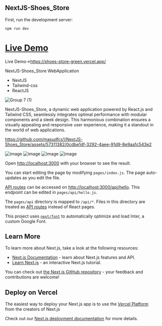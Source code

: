 
## NextJS-Shoes_Store

First, run the development server:

```bash
npm run dev
```
# [Live Demo](https://shoes-store-green.vercel.app/)

Live Demo->https://shoes-store-green.vercel.app/


 NextJS-Shoes_Store WebApplication
- NextJS
- Tailwind-css
- ReactJS

![Group 7 (1)](https://github.com/masudfcs1/NextJS-Shoes_Store/assets/57311382/0f47d5b1-19dd-450f-824a-b3fa6d690d69)

NextJS-Shoes_Store, a dynamic web application powered by React.js and Tailwind CSS, seamlessly integrates optimal performance with modular components and a sleek design. This harmonious combination ensures a visually appealing and responsive user experience, making it a standout in the world of web applications.


https://github.com/masudfcs1/NextJS-Shoes_Store/assets/57311382/0cdbe1df-3292-4aee-91d9-8e9aa1c543e2




![image](https://github.com/masudfcs1/NextJS-Shoes_Store/assets/57311382/717b1602-1871-4a6f-a25e-b6c3a32d8c00)
![image](https://github.com/masudfcs1/NextJS-Shoes_Store/assets/57311382/6ff500b8-1f25-4529-b921-f0ba04294590)
![image](https://github.com/masudfcs1/NextJS-Shoes_Store/assets/57311382/435b3d68-958c-46b0-8852-759ee4e87c8d)
![image](https://github.com/masudfcs1/NextJS-Shoes_Store/assets/57311382/c2e03556-2a3a-41e5-9a6c-85e6bb115dea)


Open [http://localhost:3000](http://localhost:3000) with your browser to see the result.

You can start editing the page by modifying `pages/index.js`. The page auto-updates as you edit the file.

[API routes](https://nextjs.org/docs/api-routes/introduction) can be accessed on [http://localhost:3000/api/hello](http://localhost:3000/api/hello). This endpoint can be edited in `pages/api/hello.js`.

The `pages/api` directory is mapped to `/api/*`. Files in this directory are treated as [API routes](https://nextjs.org/docs/api-routes/introduction) instead of React pages.

This project uses [`next/font`](https://nextjs.org/docs/basic-features/font-optimization) to automatically optimize and load Inter, a custom Google Font.

## Learn More

To learn more about Next.js, take a look at the following resources:

- [Next.js Documentation](https://nextjs.org/docs) - learn about Next.js features and API.
- [Learn Next.js](https://nextjs.org/learn) - an interactive Next.js tutorial.

You can check out [the Next.js GitHub repository](https://github.com/vercel/next.js/) - your feedback and contributions are welcome!

## Deploy on Vercel

The easiest way to deploy your Next.js app is to use the [Vercel Platform](https://vercel.com/new?utm_medium=default-template&filter=next.js&utm_source=create-next-app&utm_campaign=create-next-app-readme) from the creators of Next.js

Check out our [Next.js deployment documentation](https://nextjs.org/docs/deployment) for more details.
